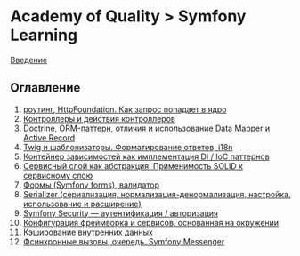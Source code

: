 Academy of Quality > Symfony Learning
=====================================

[Введение](Intro.md)

Оглавление
----------

1. [роутинг, HttpFoundation. Как запрос попадает в ядро](HttpFoundation.md)
1. [Контроллеры и действия контроллеров](Сontrollers.md)
1. [Doctrine, ORM-паттерн, отличия и использование Data Mapper и Active Record](Doctrine.md)
1. [Twig и шаблонизаторы. Форматирование ответов, i18n](Twig.md)
1. [Контейнер зависимостей как имплементация DI / IoC паттернов](DI.md)
1. [Сервисный слой как абстракция. Применимость SOLID к сервисному слою](Services.md)
1. [Формы (Symfony forms), валидатор](Forms.md)
1. [Serializer (сериализация, нормализация-денормализация, настройка, использование и расширение)](Serializer.md)
1. [Symfony Security — аутентификация / авторизация](Security.md)
1. [Конфигурация фреймворка и сервисов, основанная на окружении](Configuration.md)
1. [Кэширование внутренних данных](Cache.md)
1. [Фсинхронные вызовы, очередь. Symfony Messenger](Messenger.md)
